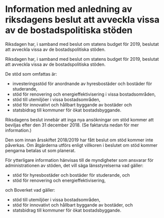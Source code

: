 # Information med anledning av riksdagens beslut att avveckla vissa av de bostadspolitiska stöden

Riksdagen har, i samband med beslut om statens budget för 2019, beslutat att avveckla vissa av de bostadspolitiska stöden.

Riksdagen har, i samband med beslut om statens budget för 2019, beslutat att avveckla vissa av de bostadspolitiska stöden.

De stöd som omfattas är:

* investeringsstöd för anordnande av hyresbostäder och bostäder för studerande,
* stöd för renovering och energieffektivisering i vissa bostadsområden,
* stöd till utemiljöer i vissa bostadsområden,
* stöd för innovativt och hållbart byggande av bostäder och
* statsbidrag till kommuner för ökat bostadsbyggande.

Riksdagens beslut innebär att inga nya ansökningar om stöd kommer att beviljas efter den 31 december 2018. (Se faktaruta nedan för mer information.)

Den som innan årsskiftet 2018/2019 har fått beslut om stöd kommer inte påverkas. Om åtgärderna utförs enligt villkoren i beslutet om stöd kommer pengarna betalas ut som planerat.

För ytterligare information hänvisas till de myndigheter som ansvarar för administrationen av stöden, det vill säga länsstyrelserna vad gäller:

* stöd för hyresbostäder och bostäder för studerande, och
* stöd för renovering och energieffektivisering,

och Boverket vad gäller:

* stöd till utemiljöer i vissa bostadsområden,
* stöd för innovativt och hållbart byggande av bostäder, och
* statsbidrag till kommuner för ökat bostadsbyggande.
